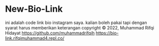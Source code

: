 # New-Bio-Link
ini adalah code link bio instagram saya.
kalian boleh pakai tapi dengan syarat harus memberikan keterangan copyright
&#169; 2022, Muhammad Rifqi Hidayat 
https://github.com/muhammadrifqih
https://bio-link.rifqimuhammad4.repl.co/
